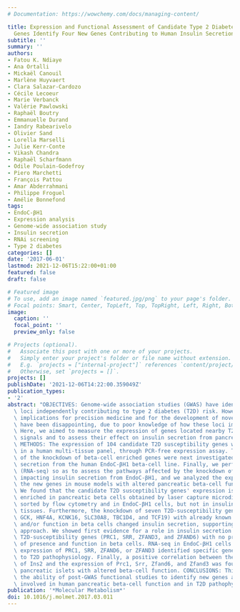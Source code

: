```yaml
---
# Documentation: https://wowchemy.com/docs/managing-content/

title: Expression and Functional Assessment of Candidate Type 2 Diabetes Susceptibility
  Genes Identify Four New Genes Contributing to Human Insulin Secretion
subtitle: ''
summary: ''
authors:
- Fatou K. Ndiaye
- Ana Ortalli
- Mickaël Canouil
- Marlène Huyvaert
- Clara Salazar-Cardozo
- Cécile Lecoeur
- Marie Verbanck
- Valérie Pawlowski
- Raphaël Boutry
- Emmanuelle Durand
- Iandry Rabearivelo
- Olivier Sand
- Lorella Marselli
- Julie Kerr-Conte
- Vikash Chandra
- Raphaël Scharfmann
- Odile Poulain-Godefroy
- Piero Marchetti
- François Pattou
- Amar Abderrahmani
- Philippe Froguel
- Amélie Bonnefond
tags:
- EndoC-βH1
- Expression analysis
- Genome-wide association study
- Insulin secretion
- RNAi screening
- Type 2 diabetes
categories: []
date: '2017-06-01'
lastmod: 2021-12-06T15:22:00+01:00
featured: false
draft: false

# Featured image
# To use, add an image named `featured.jpg/png` to your page's folder.
# Focal points: Smart, Center, TopLeft, Top, TopRight, Left, Right, BottomLeft, Bottom, BottomRight.
image:
  caption: ''
  focal_point: ''
  preview_only: false

# Projects (optional).
#   Associate this post with one or more of your projects.
#   Simply enter your project's folder or file name without extension.
#   E.g. `projects = ["internal-project"]` references `content/project/deep-learning/index.md`.
#   Otherwise, set `projects = []`.
projects: []
publishDate: '2021-12-06T14:22:00.359049Z'
publication_types:
- '2'
abstract: "OBJECTIVES: Genome-wide association studies (GWAS) have identified textgreater100\
  \ loci independently contributing to type 2 diabetes (T2D) risk. However, translational\
  \ implications for precision medicine and for the development of novel treatments\
  \ have been disappointing, due to poor knowledge of how these loci impact T2D pathophysiology.\
  \ Here, we aimed to measure the expression of genes located nearby T2D associated\
  \ signals and to assess their effect on insulin secretion from pancreatic beta cells.\
  \ METHODS: The expression of 104 candidate T2D susceptibility genes was measured\
  \ in a human multi-tissue panel, through PCR-free expression assay. The effects\
  \ of the knockdown of beta-cell enriched genes were next investigated on insulin\
  \ secretion from the human EndoC-βH1 beta-cell line. Finally, we performed RNA-sequencing\
  \ (RNA-seq) so as to assess the pathways affected by the knockdown of the new genes\
  \ impacting insulin secretion from EndoC-βH1, and we analyzed the expression of\
  \ the new genes in mouse models with altered pancreatic beta-cell function. RESULTS:\
  \ We found that the candidate T2D susceptibility genes' expression is significantly\
  \ enriched in pancreatic beta cells obtained by laser capture microdissection or\
  \ sorted by flow cytometry and in EndoC-βH1 cells, but not in insulin sensitive\
  \ tissues. Furthermore, the knockdown of seven T2D-susceptibility genes (CDKN2A,\
  \ GCK, HNF4A, KCNK16, SLC30A8, TBC1D4, and TCF19) with already known expression\
  \ and/or function in beta cells changed insulin secretion, supporting our functional\
  \ approach. We showed first evidence for a role in insulin secretion of four candidate\
  \ T2D-susceptibility genes (PRC1, SRR, ZFAND3, and ZFAND6) with no previous knowledge\
  \ of presence and function in beta cells. RNA-seq in EndoC-βH1 cells with decreased\
  \ expression of PRC1, SRR, ZFAND6, or ZFAND3 identified specific gene networks related\
  \ to T2D pathophysiology. Finally, a positive correlation between the expression\
  \ of Ins2 and the expression of Prc1, Srr, Zfand6, and Zfand3 was found in mouse\
  \ pancreatic islets with altered beta-cell function. CONCLUSIONS: This study showed\
  \ the ability of post-GWAS functional studies to identify new genes and pathways\
  \ involved in human pancreatic beta-cell function and in T2D pathophysiology."
publication: '*Molecular Metabolism*'
doi: 10.1016/j.molmet.2017.03.011
---
```

